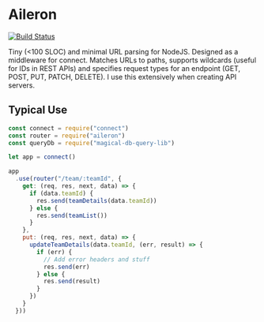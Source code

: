 # Aileron

[![Build Status](https://travis-ci.org/sanjaypojo/aileron.svg?branch=master)](https://travis-ci.org/sanjaypojo/aileron)

Tiny (<100 SLOC) and minimal URL parsing for NodeJS. Designed as a middleware for connect. Matches URLs to paths, supports wildcards (useful for IDs in REST APIs) and specifies request types for an endpoint (GET, POST, PUT, PATCH, DELETE). I use this extensively when creating API servers.

## Typical Use
```javascript
const connect = require("connect")
const router = require("aileron")
const queryDb = require("magical-db-query-lib")

let app = connect()

app
  .use(router("/team/:teamId", {
    get: (req, res, next, data) => {
      if (data.teamId) {
        res.send(teamDetails(data.teamId))
      } else {
        res.send(teamList())
      }
    },
    put: (req, res, next, data) => {
      updateTeamDetails(data.teamId, (err, result) => {
        if (err) {
          // Add error headers and stuff
          res.send(err)
        } else {
          res.send(result)
        }
      })
    }
  }))
```
